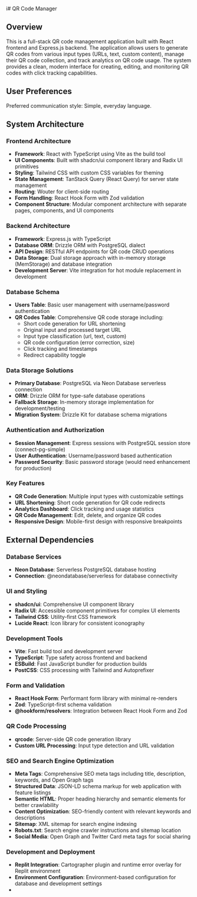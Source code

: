 i# QR Code Manager

## Overview

This is a full-stack QR code management application built with React frontend and Express.js backend. The application allows users to generate QR codes from various input types (URLs, text, custom content), manage their QR code collection, and track analytics on QR code usage. The system provides a clean, modern interface for creating, editing, and monitoring QR codes with click tracking capabilities.

## User Preferences

Preferred communication style: Simple, everyday language.

## System Architecture

### Frontend Architecture
- **Framework**: React with TypeScript using Vite as the build tool
- **UI Components**: Built with shadcn/ui component library and Radix UI primitives
- **Styling**: Tailwind CSS with custom CSS variables for theming
- **State Management**: TanStack Query (React Query) for server state management
- **Routing**: Wouter for client-side routing
- **Form Handling**: React Hook Form with Zod validation
- **Component Structure**: Modular component architecture with separate pages, components, and UI components

### Backend Architecture
- **Framework**: Express.js with TypeScript
- **Database ORM**: Drizzle ORM with PostgreSQL dialect
- **API Design**: RESTful API endpoints for QR code CRUD operations
- **Data Storage**: Dual storage approach with in-memory storage (MemStorage) and database integration
- **Development Server**: Vite integration for hot module replacement in development

### Database Schema
- **Users Table**: Basic user management with username/password authentication
- **QR Codes Table**: Comprehensive QR code storage including:
  - Short code generation for URL shortening
  - Original input and processed target URL
  - Input type classification (url, text, custom)
  - QR code configuration (error correction, size)
  - Click tracking and timestamps
  - Redirect capability toggle

### Data Storage Solutions
- **Primary Database**: PostgreSQL via Neon Database serverless connection
- **ORM**: Drizzle ORM for type-safe database operations
- **Fallback Storage**: In-memory storage implementation for development/testing
- **Migration System**: Drizzle Kit for database schema migrations

### Authentication and Authorization
- **Session Management**: Express sessions with PostgreSQL session store (connect-pg-simple)
- **User Authentication**: Username/password based authentication
- **Password Security**: Basic password storage (would need enhancement for production)

### Key Features
- **QR Code Generation**: Multiple input types with customizable settings
- **URL Shortening**: Short code generation for QR code redirects
- **Analytics Dashboard**: Click tracking and usage statistics
- **QR Code Management**: Edit, delete, and organize QR codes
- **Responsive Design**: Mobile-first design with responsive breakpoints

## External Dependencies

### Database Services
- **Neon Database**: Serverless PostgreSQL database hosting
- **Connection**: @neondatabase/serverless for database connectivity

### UI and Styling
- **shadcn/ui**: Comprehensive UI component library
- **Radix UI**: Accessible component primitives for complex UI elements
- **Tailwind CSS**: Utility-first CSS framework
- **Lucide React**: Icon library for consistent iconography

### Development Tools
- **Vite**: Fast build tool and development server
- **TypeScript**: Type safety across frontend and backend
- **ESBuild**: Fast JavaScript bundler for production builds
- **PostCSS**: CSS processing with Tailwind and Autoprefixer

### Form and Validation
- **React Hook Form**: Performant form library with minimal re-renders
- **Zod**: TypeScript-first schema validation
- **@hookform/resolvers**: Integration between React Hook Form and Zod

### QR Code Processing
- **qrcode**: Server-side QR code generation library
- **Custom URL Processing**: Input type detection and URL validation

### SEO and Search Engine Optimization
- **Meta Tags**: Comprehensive SEO meta tags including title, description, keywords, and Open Graph tags
- **Structured Data**: JSON-LD schema markup for web application with feature listings
- **Semantic HTML**: Proper heading hierarchy and semantic elements for better crawlability
- **Content Optimization**: SEO-friendly content with relevant keywords and descriptions
- **Sitemap**: XML sitemap for search engine indexing
- **Robots.txt**: Search engine crawler instructions and sitemap location
- **Social Media**: Open Graph and Twitter Card meta tags for social sharing

### Development and Deployment
- **Replit Integration**: Cartographer plugin and runtime error overlay for Replit environment
- **Environment Configuration**: Environment-based configuration for database and development settings
- 
